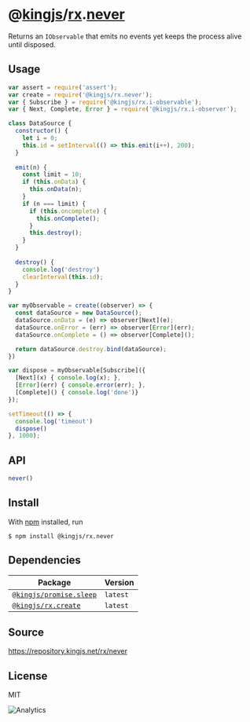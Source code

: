 # @[kingjs][@kingjs]/[rx][ns0].[never][ns1]
Returns an `IObservable` that emits no events yet keeps the process alive until disposed.
## Usage
```js
var assert = require('assert');
var create = require('@kingjs/rx.never');
var { Subscribe } = require('@kingjs/rx.i-observable');
var { Next, Complete, Error } = require('@kingjs/rx.i-observer');

class DataSource {
  constructor() {
    let i = 0;
    this.id = setInterval(() => this.emit(i++), 200);
  }
  
  emit(n) {
    const limit = 10;
    if (this.onData) {
      this.onData(n);
    }
    if (n === limit) {
      if (this.oncomplete) {
        this.onComplete();
      }
      this.destroy();
    }
  }
  
  destroy() {
    console.log('destroy')
    clearInterval(this.id);
  }
}

var myObservable = create((observer) => {
  const dataSource = new DataSource();
  dataSource.onData = (e) => observer[Next](e);
  dataSource.onError = (err) => observer[Error](err);
  dataSource.onComplete = () => observer[Complete]();

  return dataSource.destroy.bind(dataSource);
})

var dispose = myObservable[Subscribe]({
  [Next](x) { console.log(x); },
  [Error](err) { console.error(err); },
  [Complete]() { console.log('done')}
});

setTimeout(() => {
  console.log('timeout')
  dispose()
}, 1000);
```

## API
```ts
never()
```




## Install
With [npm](https://npmjs.org/) installed, run
```
$ npm install @kingjs/rx.never
```
## Dependencies
|Package|Version|
|---|---|
|[`@kingjs/promise.sleep`](https://www.npmjs.com/package/@kingjs/promise.sleep)|`latest`|
|[`@kingjs/rx.create`](https://www.npmjs.com/package/@kingjs/rx.create)|`latest`|
## Source
https://repository.kingjs.net/rx/never
## License
MIT

![Analytics](https://analytics.kingjs.net/rx/never)

[@kingjs]: https://www.npmjs.com/package/kingjs
[ns0]: https://www.npmjs.com/package/@kingjs/rx
[ns1]: https://www.npmjs.com/package/@kingjs/rx.never
